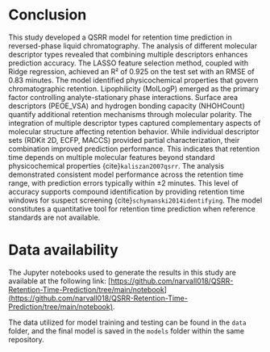 # Conclusion

This study developed a QSRR model for retention time prediction in reversed-phase liquid chromatography. The analysis of different molecular descriptor types revealed that combining multiple descriptors enhances prediction accuracy. The LASSO feature selection method, coupled with Ridge regression, achieved an R² of 0.925 on the test set with an RMSE of 0.83 minutes. The model identified physicochemical properties that govern chromatographic retention. Lipophilicity (MolLogP) emerged as the primary factor controlling analyte-stationary phase interactions. Surface area descriptors (PEOE_VSA) and hydrogen bonding capacity (NHOHCount) quantify additional retention mechanisms through molecular polarity. The integration of multiple descriptor types captured complementary aspects of molecular structure affecting retention behavior. While individual descriptor sets (RDKit 2D, ECFP, MACCS) provided partial characterization, their combination improved prediction performance. This indicates that retention time depends on multiple molecular features beyond standard physicochemical properties {cite}`kaliszan2007qsrr`. The analysis demonstrated consistent model performance across the retention time range, with prediction errors typically within ±2 minutes. This level of accuracy supports compound identification by providing retention time windows for suspect screening {cite}`schymanski2014identifying`. The model constitutes a quantitative tool for retention time prediction when reference standards are not available.


# Data availability

The Jupyter notebooks used to generate the results in this study are available at the following link: [https://github.com/narvall018/QSRR-Retention-Time-Prediction/tree/main/notebook](https://github.com/narvall018/QSRR-Retention-Time-Prediction/tree/main/notebook).

The data utilized for model training and testing can be found in the `data` folder, and the final model is saved in the `models` folder within the same repository.
